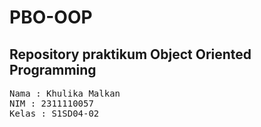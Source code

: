# PBO-OOP

## Repository praktikum Object Oriented Programming 

<pre>
Nama : Khulika Malkan
NIM : 2311110057
Kelas : S1SD04-02
</pre>

